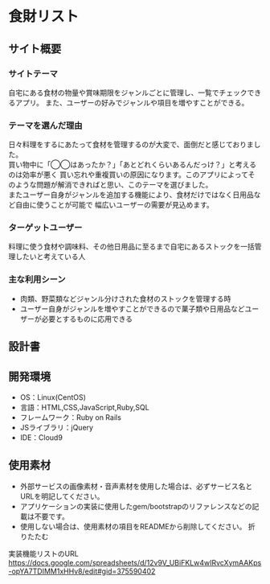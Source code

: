 # 食財リスト

## サイト概要
### サイトテーマ
<!--何を『目的』とし、どのような『分類』なのかを簡潔に書く-->
自宅にある食材の物量や賞味期限をジャンルごとに管理し、一覧でチェックできるアプリ。
また、ユーザーの好みでジャンルや項目を増やすことができる。
​
### テーマを選んだ理由
<!--なぜこのようなテーマにしたかを説明する-->
日々料理をするにあたって食材を管理するのが大変で、面倒だと感じておりました。<br>
買い物中に「◯◯はあったか？」「あとどれくらいあるんだっけ？」と考えるのは効率が悪く
買い忘れや重複買いの原因になります。このアプリによってそのような問題が解消できればと思い、このテーマを選びました。<br>
またユーザー自身がジャンルを追加する機能により、食材だけではなく日用品など自由に使うことが可能で
幅広いユーザーの需要が見込めます。
### ターゲットユーザー
<!--誰に使ってもらうかを具体的に記載する-->
料理に使う食材や調味料、その他日用品に至るまで自宅にあるストックを一括管理したいと考えている人​
### 主な利用シーン
<!--どのような時に使うのかの状況を記載すること-->
- 肉類、野菜類などジャンル分けされた食材のストックを管理する時
- ユーザー自身がジャンルを増やすことができるので菓子類や日用品などユーザーが必要とするものに応用できる
## 設計書
<!--テーマを設定・提出する時点では不要です-->
## 開発環境
- OS：Linux(CentOS)
- 言語：HTML,CSS,JavaScript,Ruby,SQL
- フレームワーク：Ruby on Rails
- JSライブラリ：jQuery
- IDE：Cloud9
​
## 使用素材
- 外部サービスの画像素材・音声素材を使用した場合は、必ずサービス名とURLを明記してください。
- アプリケーションの実装に使用したgem/bootstrapのリファレンスなどの記載は不要です。
- 使用しない場合は、使用素材の項目をREADMEから削除してください。
折りたたむ

実装機能リストのURL
https://docs.google.com/spreadsheets/d/12v9V_UBiFKLw4wIRvcXymAAKps-opYA7TDIMM1xHHv8/edit#gid=375590402